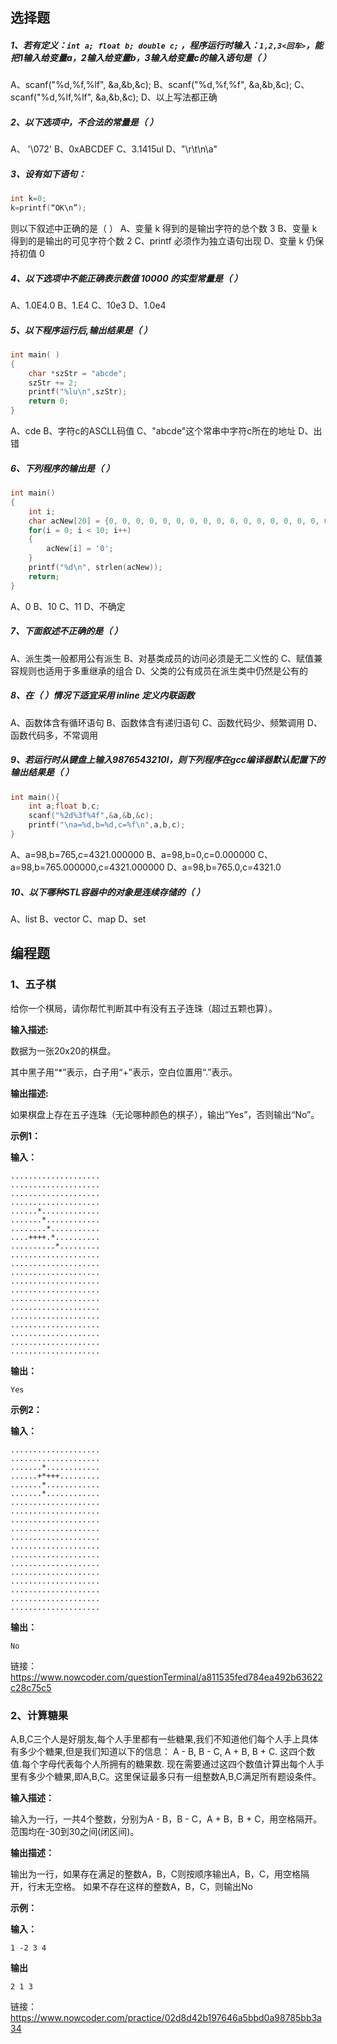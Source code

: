 ## 选择题

##### 1、若有定义：`int a; float b; double c;` ，程序运行时输入：`1,2,3<回车>`，能把1输入给变量a，2输入给变量b，3输入给变量c的输入语句是（   ）

A、scanf("%d,%f,%lf", &a,&b,&c);
B、scanf("%d,%f,%f", &a,&b,&c);
C、scanf("%d,%lf,%lf", &a,&b,&c);
D、以上写法都正确

##### 2、以下选项中，不合法的常量是（   ）

A、 '\072'
B、0xABCDEF
C、3.1415ul
D、"\r\t\n\a"

##### 3、设有如下语句：

```c
int k=0;
k=printf(“OK\n”);
```

则以下叙述中正确的是（   ）
A、变量 k 得到的是输出字符的总个数 3
B、变量 k 得到的是输出的可见字符个数 2
C、printf 必须作为独立语句出现
D、变量 k 仍保持初值 0

##### 4、以下选项中不能正确表示数值 10000 的实型常量是（   ）

A、1.0E4.0
B、1.E4
C、10e3
D、1.0e4

##### 5、以下程序运行后,输出结果是（   ）

```c
int main( )
{ 
    char *szStr = "abcde";
    szStr += 2;
    printf("%lu\n",szStr);
    return 0;
}
```

A、cde
B、字符c的ASCLL码值
C、"abcde"这个常串中字符c所在的地址 
D、出错

##### 6、下列程序的输出是（   ）

```c
int main()
{
    int i;
    char acNew[20] = {0, 0, 0, 0, 0, 0, 0, 0, 0, 0, 0, 0, 0, 0, 0, 0, 0, 0, 0, 0};
    for(i = 0; i < 10; i++)
    {
    	acNew[i] = '0';
    }
    printf("%d\n", strlen(acNew));
    return;
}
```

A、0 
B、10 
C、11 
D、不确定

##### 7、下面叙述不正确的是（   ）  

A、派生类一般都用公有派生
B、对基类成员的访问必须是无二义性的
C、赋值兼容规则也适用于多重继承的组合
D、父类的公有成员在派生类中仍然是公有的

##### 8、在（   ）情况下适宜采用 inline 定义内联函数  

A、函数体含有循环语句
B、函数体含有递归语句
C、函数代码少、频繁调用
D、函数代码多，不常调用

##### 9、若运行时从键盘上输入9876543210l，则下列程序在gcc编译器默认配置下的输出结果是（   ）

```c
int main(){
    int a;float b,c;
    scanf("%2d%3f%4f",&a,&b,&c);
    printf("\na=%d,b=%d,c=%f\n",a,b,c);
}   
```

A、a=98,b=765,c=4321.000000
B、a=98,b=0,c=0.000000
C、a=98,b=765.000000,c=4321.000000
D、a=98,b=765.0,c=4321.0  

##### 10、以下哪种STL容器中的对象是连续存储的（   ）

A、list
B、vector
C、map
D、set

## 编程题

### 1、五子棋

给你一个棋局，请你帮忙判断其中有没有五子连珠（超过五颗也算）。

**输入描述:**

数据为一张20x20的棋盘。

其中黑子用“*”表示，白子用“+”表示，空白位置用“.”表示。

**输出描述:**

如果棋盘上存在五子连珠（无论哪种颜色的棋子），输出“Yes”，否则输出“No”。

**示例1：**

**输入：**

```
....................
....................
....................
....................
......*.............
.......*............
........*...........
....++++.*..........
..........*.........
....................
....................
....................
....................
....................
....................
....................
....................
....................
....................
....................
....................
```

**输出：**

```
Yes
```

**示例2：**

**输入：**

```
....................
....................
.......*............
......+*+++.........
.......*............
.......*............
....................
....................
....................
....................
....................
....................
....................
....................
....................
....................
....................
....................
....................
```

**输出：**

```
No
```

链接：https://www.nowcoder.com/questionTerminal/a811535fed784ea492b63622c28c75c5  

### 2、计算糖果

A,B,C三个人是好朋友,每个人手里都有一些糖果,我们不知道他们每个人手上具体有多少个糖果,但是我们知道以下的信息：
A - B, B - C, A + B, B + C. 这四个数值.每个字母代表每个人所拥有的糖果数.
现在需要通过这四个数值计算出每个人手里有多少个糖果,即A,B,C。这里保证最多只有一组整数A,B,C满足所有题设条件。

**输入描述：**

输入为一行，一共4个整数，分别为A - B，B - C，A + B，B + C，用空格隔开。 范围均在-30到30之间(闭区间)。

**输出描述：**

输出为一行，如果存在满足的整数A，B，C则按顺序输出A，B，C，用空格隔开，行末无空格。 如果不存在这样的整数A，B，C，则输出No

**示例：**

**输入：**

```
1 -2 3 4
```

**输出**

```
2 1 3
```

链接：https://www.nowcoder.com/practice/02d8d42b197646a5bbd0a98785bb3a34  

